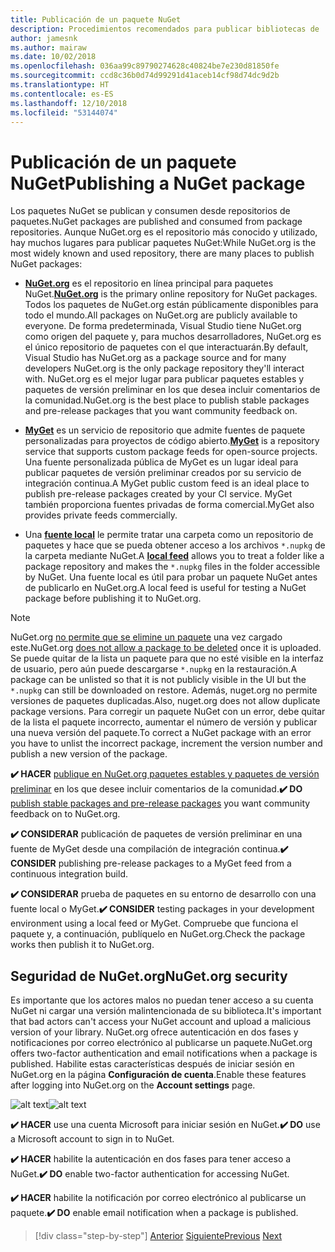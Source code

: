 ```yaml
---
title: Publicación de un paquete NuGet
description: Procedimientos recomendados para publicar bibliotecas de .NET en NuGet.
author: jamesnk
ms.author: mairaw
ms.date: 10/02/2018
ms.openlocfilehash: 036aa99c89790274628c40824be7e230d81850fe
ms.sourcegitcommit: ccd8c36b0d74d99291d41aceb14cf98d74dc9d2b
ms.translationtype: HT
ms.contentlocale: es-ES
ms.lasthandoff: 12/10/2018
ms.locfileid: "53144074"
---
```

# <a name="publishing-a-nuget-package"></a><span data-ttu-id="4a442-103">Publicación de un paquete NuGet</span><span class="sxs-lookup"><span data-stu-id="4a442-103">Publishing a NuGet package</span></span>

<span data-ttu-id="4a442-104">Los paquetes NuGet se publican y consumen desde repositorios de paquetes.</span><span class="sxs-lookup"><span data-stu-id="4a442-104">NuGet packages are published and consumed from package repositories.</span></span> <span data-ttu-id="4a442-105">Aunque NuGet.org es el repositorio más conocido y utilizado, hay muchos lugares para publicar paquetes NuGet:</span><span class="sxs-lookup"><span data-stu-id="4a442-105">While NuGet.org is the most widely known and used repository, there are many places to publish NuGet packages:</span></span>

* <span data-ttu-id="4a442-106">**[NuGet.org](https://www.nuget.org/)** es el repositorio en línea principal para paquetes NuGet.</span><span class="sxs-lookup"><span data-stu-id="4a442-106">**[NuGet.org](https://www.nuget.org/)** is the primary online repository for NuGet packages.</span></span> <span data-ttu-id="4a442-107">Todos los paquetes de NuGet.org están públicamente disponibles para todo el mundo.</span><span class="sxs-lookup"><span data-stu-id="4a442-107">All packages on NuGet.org are publicly available to everyone.</span></span> <span data-ttu-id="4a442-108">De forma predeterminada, Visual Studio tiene NuGet.org como origen del paquete y, para muchos desarrolladores, NuGet.org es el único repositorio de paquetes con el que interactuarán.</span><span class="sxs-lookup"><span data-stu-id="4a442-108">By default, Visual Studio has NuGet.org as a package source and for many developers NuGet.org is the only package repository they'll interact with.</span></span> <span data-ttu-id="4a442-109">NuGet.org es el mejor lugar para publicar paquetes estables y paquetes de versión preliminar en los que desea incluir comentarios de la comunidad.</span><span class="sxs-lookup"><span data-stu-id="4a442-109">NuGet.org is the best place to publish stable packages and pre-release packages that you want community feedback on.</span></span>

* <span data-ttu-id="4a442-110">**[MyGet](https://myget.org/)** es un servicio de repositorio que admite fuentes de paquete personalizadas para proyectos de código abierto.</span><span class="sxs-lookup"><span data-stu-id="4a442-110">**[MyGet](https://myget.org/)** is a repository service that supports custom package feeds for open-source projects.</span></span> <span data-ttu-id="4a442-111">Una fuente personalizada pública de MyGet es un lugar ideal para publicar paquetes de versión preliminar creados por su servicio de integración continua.</span><span class="sxs-lookup"><span data-stu-id="4a442-111">A MyGet public custom feed is an ideal place to publish pre-release packages created by your CI service.</span></span> <span data-ttu-id="4a442-112">MyGet también proporciona fuentes privadas de forma comercial.</span><span class="sxs-lookup"><span data-stu-id="4a442-112">MyGet also provides private feeds commercially.</span></span>

* <span data-ttu-id="4a442-113">Una **[fuente local](/nuget/hosting-packages/local-feeds)** le permite tratar una carpeta como un repositorio de paquetes y hace que se pueda obtener acceso a los archivos `*.nupkg` de la carpeta mediante NuGet.</span><span class="sxs-lookup"><span data-stu-id="4a442-113">A **[local feed](/nuget/hosting-packages/local-feeds)** allows you to treat a folder like a package repository and makes the `*.nupkg` files in the folder accessible by NuGet.</span></span> <span data-ttu-id="4a442-114">Una fuente local es útil para probar un paquete NuGet antes de publicarlo en NuGet.org.</span><span class="sxs-lookup"><span data-stu-id="4a442-114">A local feed is useful for testing a NuGet package before publishing it to NuGet.org.</span></span>

> [!NOTE]
> <span data-ttu-id="4a442-115">NuGet.org [no permite que se elimine un paquete](/nuget/policies/deleting-packages) una vez cargado este.</span><span class="sxs-lookup"><span data-stu-id="4a442-115">NuGet.org [does not allow a package to be deleted](/nuget/policies/deleting-packages) once it is uploaded.</span></span> <span data-ttu-id="4a442-116">Se puede quitar de la lista un paquete para que no esté visible en la interfaz de usuario, pero aún puede descargarse `*.nupkg` en la restauración.</span><span class="sxs-lookup"><span data-stu-id="4a442-116">A package can be unlisted so that it is not publicly visible in the UI but the `*.nupkg` can still be downloaded on restore.</span></span> <span data-ttu-id="4a442-117">Además, nuget.org no permite versiones de paquetes duplicadas.</span><span class="sxs-lookup"><span data-stu-id="4a442-117">Also, nuget.org does not allow duplicate package versions.</span></span> <span data-ttu-id="4a442-118">Para corregir un paquete NuGet con un error, debe quitar de la lista el paquete incorrecto, aumentar el número de versión y publicar una nueva versión del paquete.</span><span class="sxs-lookup"><span data-stu-id="4a442-118">To correct a NuGet package with an error you have to unlist the incorrect package, increment the version number and publish a new version of the package.</span></span>

<span data-ttu-id="4a442-119">**✔️ HACER** [publique en NuGet.org paquetes estables y paquetes de versión preliminar](/nuget/create-packages/publish-a-package) en los que desee incluir comentarios de la comunidad.</span><span class="sxs-lookup"><span data-stu-id="4a442-119">**✔️ DO** [publish stable packages and pre-release packages](/nuget/create-packages/publish-a-package) you want community feedback on to NuGet.org.</span></span>

<span data-ttu-id="4a442-120">**✔️ CONSIDERAR** publicación de paquetes de versión preliminar en una fuente de MyGet desde una compilación de integración continua.</span><span class="sxs-lookup"><span data-stu-id="4a442-120">**✔️ CONSIDER** publishing pre-release packages to a MyGet feed from a continuous integration build.</span></span>

<span data-ttu-id="4a442-121">**✔️ CONSIDERAR** prueba de paquetes en su entorno de desarrollo con una fuente local o MyGet.</span><span class="sxs-lookup"><span data-stu-id="4a442-121">**✔️ CONSIDER** testing packages in your development environment using a local feed or MyGet.</span></span> <span data-ttu-id="4a442-122">Compruebe que funciona el paquete y, a continuación, publíquelo en NuGet.org.</span><span class="sxs-lookup"><span data-stu-id="4a442-122">Check the package works then publish it to NuGet.org.</span></span>

## <a name="nugetorg-security"></a><span data-ttu-id="4a442-123">Seguridad de NuGet.org</span><span class="sxs-lookup"><span data-stu-id="4a442-123">NuGet.org security</span></span>

<span data-ttu-id="4a442-124">Es importante que los actores malos no puedan tener acceso a su cuenta NuGet ni cargar una versión malintencionada de su biblioteca.</span><span class="sxs-lookup"><span data-stu-id="4a442-124">It's important that bad actors can't access your NuGet account and upload a malicious version of your library.</span></span> <span data-ttu-id="4a442-125">NuGet.org ofrece autenticación en dos fases y notificaciones por correo electrónico al publicarse un paquete.</span><span class="sxs-lookup"><span data-stu-id="4a442-125">NuGet.org offers two-factor authentication and email notifications when a package is published.</span></span> <span data-ttu-id="4a442-126">Habilite estas características después de iniciar sesión en NuGet.org en la página **Configuración de cuenta**.</span><span class="sxs-lookup"><span data-stu-id="4a442-126">Enable these features after logging into NuGet.org on the **Account settings** page.</span></span>

<span data-ttu-id="4a442-127">![alt text](./media/publish-nuget-package/nuget-2fa.png "Seguridad de la cuenta NuGet")</span><span class="sxs-lookup"><span data-stu-id="4a442-127">![alt text](./media/publish-nuget-package/nuget-2fa.png "NuGet Account Security")</span></span>

<span data-ttu-id="4a442-128">**✔️ HACER** use una cuenta Microsoft para iniciar sesión en NuGet.</span><span class="sxs-lookup"><span data-stu-id="4a442-128">**✔️ DO** use a Microsoft account to sign in to NuGet.</span></span>

<span data-ttu-id="4a442-129">**✔️ HACER** habilite la autenticación en dos fases para tener acceso a NuGet.</span><span class="sxs-lookup"><span data-stu-id="4a442-129">**✔️ DO** enable two-factor authentication for accessing NuGet.</span></span>

<span data-ttu-id="4a442-130">**✔️ HACER** habilite la notificación por correo electrónico al publicarse un paquete.</span><span class="sxs-lookup"><span data-stu-id="4a442-130">**✔️ DO** enable email notification when a package is published.</span></span>

>[!div class="step-by-step"]
><span data-ttu-id="4a442-131">[Anterior](sourcelink.md)
>[Siguiente](versioning.md)</span><span class="sxs-lookup"><span data-stu-id="4a442-131">[Previous](sourcelink.md)
[Next](versioning.md)</span></span>